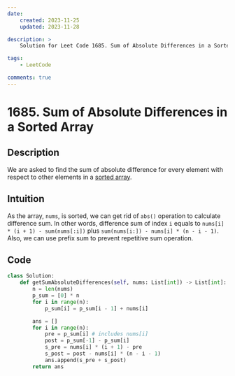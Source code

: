 ```yaml
---
date:
    created: 2023-11-25
    updated: 2023-11-28

description: >
	Solution for Leet Code 1685. Sum of Absolute Differences in a Sorted Array

tags:
    - LeetCode

comments: true
---
```

# 1685. Sum of Absolute Differences in a Sorted Array

## Description

We are asked to find the sum of absolute difference for every element with respect to other elements in a [sorted array](https://leetcode.com/problems/sum-of-absolute-differences-in-a-sorted-array/description/?envType=daily-question&envId=2023-11-25). 

## Intuition

As the array, `nums`, is sorted, we can get rid of `abs()` operation to calculate difference sum. In other words, difference sum of index `i` equals to `nums[i] * (i + 1) - sum(nums[:i])` plus `sum(nums[i:]) - nums[i] * (n - i - 1)`. Also, we can use prefix sum to prevent repetitive sum operation.

## Code

```python
class Solution:
    def getSumAbsoluteDifferences(self, nums: List[int]) -> List[int]:
        n = len(nums)
        p_sum = [0] * n
        for i in range(n):
            p_sum[i] = p_sum[i - 1] + nums[i]

        ans = []
        for i in range(n):
            pre = p_sum[i] # includes nums[i]
            post = p_sum[-1] - p_sum[i]
            s_pre = nums[i] * (i + 1) - pre 
            s_post = post - nums[i] * (n - i - 1)
            ans.append(s_pre + s_post)
        return ans
```